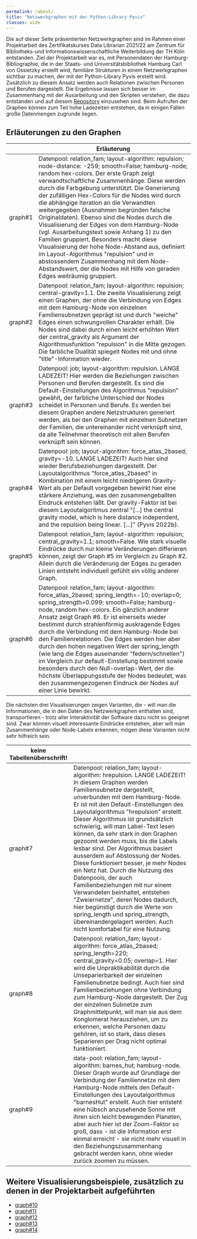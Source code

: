 ```yaml
---
permalink: /about/
title: "Netzwerkgraphen mit der Python-Library Pyvis"
classes: wide
---
```


Die auf dieser Seite präsentierten Netzwerkgraphen sind im Rahmen einer Projektarbeit des Zertifikatskurses Data Librarian 2021/22 am Zentrum für Bibliotheks-und Informationswissenschaftliche Weiterbildung der TH Köln entstanden. Ziel der Projektarbeit war es, mit Personendaten der Hamburg-Bibliographie, die in der Staats- und Universitätsbibliothek Hamburg Carl von Ossietzky erstellt wird, familiäre Strukturen in einem Netzwerkgraphen sichtbar zu machen, der mit der Python-Library Pyvis erstellt wird. Zusätzlich zu diesem Ansatz werden auch Relationen zwischen Personen und Berufen dargestellt. Die Ergebnisse lassen sich besser im Zusammenhang mit der Ausarbeitung und den Skripten verstehen, die dazu entstanden und auf diesem [Repository](https://github.com/schumahe/hhbib_networkGraph) einzusehen sind. Beim Aufrufen der Graphen können zum Teil hohe Ladezeiten entstehen, da in einigen Fällen große Datenmengen zugrunde liegen.

## Erläuterungen zu den Graphen

|                               | Erläuterung                                           |
| ------------------------------------------- | ----------------------------------------------------- |
| graph#1 | Datenpool: relation_fam; layout-algorithm: repulsion; node-distance: -259; smooth=False; hamburg-node; random hex-colors. Der erste Graph zeigt verwandtschaftliche Zusammenhänge. Diese werden durch die Farbgebung unterstützt. Die Generierung der zufälligen Hex-Colors für die Nodes wird durch die abhängige Iteration an die Verwandten weitergegeben (Ausnahmen begründen falsche Originaldaten). Ebenso sind die Nodes durch die Visualisierung der Edges von dem Hamburg-Node (vgl. Ausarbeitungstext sowie Anhang 1) zu den Familien gruppiert. Besonders macht diese Visualisierung der hohe Node-Abstand aus, definiert im Layout-Algorithmus "repulsion" und in abstossendem Zusammenhang mit dem Node-Abstandswert, der die Nodes mit Hilfe von geraden Edges weiträumig gruppiert. |
| graph#2 | Datenpool: relation_fam; layout-algorithm: repulsion; central-gravity=1.1. Die zweite Visualisierung zeigt einen Graphen, der ohne die Verbindung von Edges mit dem Hamburg-Node von einzelnen Familiensubnetzen geprägt ist und durch "weiche" Edges einen schwungvollen Charakter erhält. Die Nodes sind dabei durch einen leicht erhöhten Wert der central_gravity als Argument der Algorithmusfunktion "repulsion" in die Mitte gezogen. Die farbliche Dualität spiegelt Nodes mit und ohne "title"-Information wieder. |
| graph#3 | Datenpool: job; layout-algorithm: repulsion. LANGE LADEZEIT! Hier werden die Beziehungen zwischen Personen und Berufen dargestellt. Es sind die Default-Einstellungen des Algorithmus "repulsion" gewählt, der farbliche Unterschied der Nodes scheidet in Personen und Berufe. Es werden bei diesem Graphen andere Netzstrukturen generiert werden, als bei den Graphen mit einzelnen Subnetzen der Familien, die untereinander nicht verknüpft sind, da alle Teilnehmer theoretisch mit allen Berufen verknüpft sein können. |
| graph#4 | Datenpool: job; layout-algorithm: force_atlas_2based; gravity=-10. LANGE LADEZEIT! Auch hier sind wieder Berufsbeziehungen dargestellt. Der Layoutalgorithmus "force_atlas_2based" in Kombination mit einem leicht niedrigeren Gravity-Wert als per Default vorgegeben bewirkt hier eine stärkere Anziehung, was den zusammengeballten Eindruck entstehen läßt. Der gravity-Faktor ist bei diesem Layoutalgoritmus zentral "[...] the central gravity model, which is here distance independent, and the repulsion being linear. [...]" (Pyvis 2022b). |
| graph#5 | Datenpool: relation_fam; layout-algorithm: repulsion; central_gravity=1.1; smooth=False. Wie stark visuelle Eindrücke durch nur kleine Veränderungen differieren können, zeigt der Graph #5 im Vergleich zu Graph #2. Allein durch die Veränderung der Edges zu geraden Linien entsteht individuell gefühlt ein völlig anderer Graph. |
| graph#6 | Datenpool: relation_fam; layout-algorithm: force_atlas_2based; spring_length=-10; overlap=0; spring_strength=0.099; smooth=False; hamburg-node, random hex-colors. Ein gänzlich anderer Ansatz zeigt Graph #6. Er ist einerseits wieder bestimmt durch strahlenförmig auskragende Edges durch die Verbindung mit dem Hamburg-Node bei den Familienrelationen. Die Edges werden hier aber durch den hohen negativen Wert der spring_length (wie lang die Edges auseinander "federn/schnellen") im Vergleich zur default-Einstellung bestimmt sowie besonders durch den Null-overlap-Wert, der die höchste Überlappungsstufe der Nodes bedeutet, was den zusammengezogenen Eindruck der Nodes auf einer Linie bewirkt. |

Die nächsten drei Visualisierungen zeigen Varianten, die - will man die Informationen, die in den Daten des Netzwerkgraphen enthalten sind, transportieren - trotz aller Interaktivität der Software dazu nicht so geeignet sind. Zwar können visuell interessante Eindrücke entstehen, aber will man Zusammenhänge oder Node-Labels erkennen, mögen diese Varianten nicht sehr hilfreich sein.

| keine Tabellenüberschrift!                                    |                                            |
| ------------------------------------------- | ----------------------------------------------------- |
| graph#7 | Datenpool: relation_fam; layout-algorithm: hrepulsion. LANGE LADEZEIT! In diesem Graphen werden Familiensubnetze dargestellt, unverbunden mit dem Hamburg-Node. Er ist mit den Default-Einstellungen des Layoutalgorithmus "hrepulsion" erstellt. Dieser Algorithmus ist grundsätzlich schwierig, will man Label-Text lesen können, da sehr stark in den Graphen gezoomt werden muss, bis die Labels lesbar sind. Der Algorithmus basiert ausserdem auf Abstossung der Nodes. Diese funktioniert besser, je mehr Nodes ein Netz hat. Durch die Nutzung des Datenpools, der auch Familienbeziehungen mit nur einem Verwandeten beinhaltet, entstehen "Zweiernetze", deren Nodes dadurch, hier begünstigt durch die Werte von spring_length und spring_strength, übereinandergelagert werden. Auch nicht komfortabel für eine Nutzung. |
| graph#8 | Datenpool: relation_fam; layout-algorithm: force_atlas_2based; spring_length=220; central_gravity=0.05; overlap=1. Hier wird die Unpraktikabilität durch die Unseparierbarkeit der einzelnen Familienubnetze bedingt. Auch hier sind Familienbeziehungen ohne Verbindung zum Hamburg-Node dargestellt. Der Zug der einzelnen Subnetze zum Graphmittelpunkt, will man sie aus dem Konglomerat herausziehen, um zu erkennen, welche Personen dazu gehören, ist so stark, dass dieses Separieren per Drag nicht optimal funktioniert. |
| graph#9 | data-pool: relation_fam; layout-algorithm: barnes_hut; hamburg-node. Dieser Graph wurde auf Grundlage der Verbindung der Familiennetze mit dem Hamburg-Node mittels den Default-Einstellungen des Layoutalgorithmus "barnesHut" erstellt. Auch hier entsteht eine hübsch anzusehende Sonne mit ihren sich leicht bewegenden Planeten, aber auch hier ist der Zoom-Faktor so groß, dass - ist die Information erst einmal erreicht - sie nicht mehr visuell in den Beziehungszusammenhang gebracht werden kann, ohne wieder zurück zoomen zu müssen. |

## Weitere Visualisierungsbeispiele, zusätzlich zu denen in der Projektarbeit aufgeführten

- [graph#10](https://jekyllrb.com/)
- [graph#11]()
- [graph#12](/)
- [graph#13](/)
- [graph#14](/)


